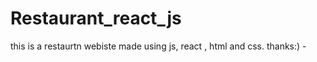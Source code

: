 # Restaurant_react_js

this is a restaurtn webiste made using js, react , html and css.
thanks:) -

